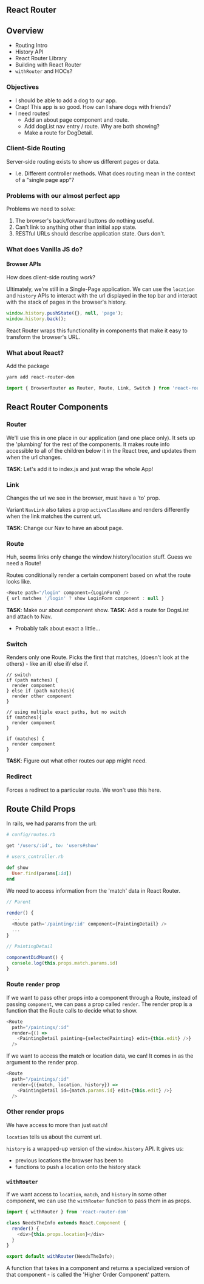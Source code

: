 ## React Router



## Overview

- Routing Intro
- History API
- React Router Library
- Building with React Router
- `withRouter` and HOCs?






### Objectives

* I should be able to add a dog to our app.
* Crap! This app is so good. How can I share dogs with friends?
* I need routes!
  * Add an about page component and route.
  * Add dogList nav entry / route. Why are both showing?
  * Make a route for DogDetail.

### Client-Side Routing

Server-side routing exists to show us different pages or data.
  * I.e. Different controller methods.
What does routing mean in the context of a "single page app"?



### Problems with our almost perfect app

Problems we need to solve:

1. The browser's back/forward buttons do nothing useful.
2. Can't link to anything other than initial app state.
3. RESTful URLs should describe application state. Ours don't.



### What does Vanilla JS do?

#### Browser APIs

How does client-side routing _work_?

Ultimately, we're still in a Single-Page application. We can use the `location` and `history` APIs to interact with the url displayed in the top bar and interact with the stack of pages in the browser's history.

```js
window.history.pushState({}, null, 'page');
window.history.back();
```

React Router wraps this functionality in components that make it easy to transform the browser's URL.

### What about React?

Add the package
```sh
yarn add react-router-dom
```

```js
import { BrowserRouter as Router, Route, Link, Switch } from 'react-router-dom';
```


## React Router Components

### Router

We'll use this in one place in our application (and one place only). It sets up the 'plumbing' for the rest of the components. It makes route info accessible to all of the children below it in the React tree, and updates them when the url changes.

**TASK**: Let's add it to index.js and just wrap the whole App!

### Link

Changes the url we see in the browser, must have a 'to' prop.

Variant `NavLink` also takes a prop `activeClassName` and renders differently when the link matches the current url.

**TASK**: Change our Nav to have an about page.

### Route

Huh, seems links only change the window.history/location stuff.
Guess we need a Route!

Routes conditionally render a certain component based on what the route looks like.

```js
<Route path="/login" component={LoginForm} />
{ url matches '/login' ? show LoginForm component : null }
```

**TASK**: Make our about component show.
**TASK**: Add a route for DogsList and attach to Nav.
  * Probably talk about exact a little...

### Switch

Renders only one Route. Picks the first that matches, (doesn't look at the others) - like an if/ else if/ else if.

```
// switch
if (path matches) {
  render component
} else if (path matches){
  render other component
}

// using multiple exact paths, but no switch
if (matches){
  render component
}

if (matches) {
  render component
}

```

**TASK**: Figure out what other routes our app might need.


### Redirect
Forces a redirect to a particular route. We won't use this here.

## Route Child Props

In rails, we had params from the url:

```ruby
# config/routes.rb

get '/users/:id', to: 'users#show'

# users_controller.rb

def show
  User.find(params[:id])
end
```

We need to access information from the 'match' data in React Router.

```js
// Parent

render() {
  ...
  <Route path='/painting/:id' component={PaintingDetail} />
  ...
}

// PaintingDetail

componentDidMount() {
  console.log(this.props.match.params.id)
}
```

### Route `render` prop

If we want to pass other props into a component through a Route, instead of passing `component`, we can pass a prop called `render`. The render prop is a function that the Route calls to decide what to show.

```js
<Route
  path="/paintings/:id"
  render={() =>
    <PaintingDetail painting={selectedPainting} edit={this.edit} />}
  />
```

If we want to access the match or location data, we can! It comes in as the argument to the render prop.


```js
<Route
  path="/paintings/:id"
  render={({match, location, history}) =>
    <PaintingDetail id={match.params.id} edit={this.edit} />}
  />
```

### Other render props

We have access to more than just `match`!

`location` tells us about the current url.

`history` is a wrapped-up version of the `window.history` API. It gives us:
- previous locations the browser has been to
- functions to push a location onto the history stack

### `withRouter`

If we want access to `location`, `match`, and `history` in some other component, we can use the `withRouter` function to pass them in as props.

```js
import { withRouter } from 'react-router-dom'

class NeedsTheInfo extends React.Component {
  render() {
    <div>{this.props.location}</div>
  }
}

export default withRouter(NeedsTheInfo);
```

A function that takes in a component and returns a specialized version of that component - is called the 'Higher Order Component' pattern.
